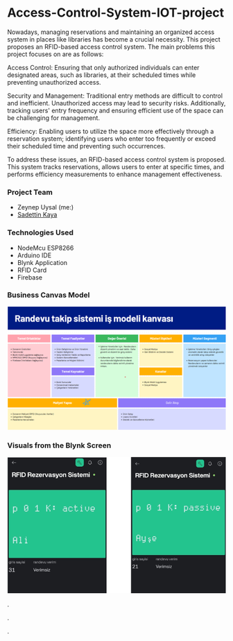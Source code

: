 # Access-Control-System-IOT-project

Nowadays, managing reservations and maintaining an organized access system in places like libraries has become a crucial necessity. This project proposes an RFID-based access control system.
The main problems this project focuses on are as follows:

Access Control: Ensuring that only authorized individuals can enter designated areas, such as libraries, at their scheduled times while preventing unauthorized access.

Security and Management: Traditional entry methods are difficult to control and inefficient. Unauthorized access may lead to security risks. Additionally, tracking users' entry frequency and ensuring efficient use of the space can be challenging for management.

Efficiency: Enabling users to utilize the space more effectively through a reservation system; identifying users who enter too frequently or exceed their scheduled time and preventing such occurrences.

To address these issues, an RFID-based access control system is proposed. This system tracks reservations, allows users to enter at specific times, and performs efficiency measurements to enhance management effectiveness.

### Project Team    
- Zeynep Uysal (me:)
- [Sadettin Kaya](https://github.com/Sadettinkaya?fbclid=PAZXh0bgNhZW0CMTEAAaYjIPO5lrBqg4h3m9ntRZHnXYK1_zPsOLLXkxXWbVqQ-fyjM8_MlNu2H48_aem_B18wNjyLhFgaQJaQtG_0Hw)
  
### Technologies Used
- NodeMcu ESP8266
- Arduino IDE
- Blynk Application
- RFID Card
- Firebase

  
### Business Canvas Model
![Canvas model](images/foto-2.png)


### Visuals from the Blynk Screen

![blynk](images/foto-1.png)




.








.















.





















